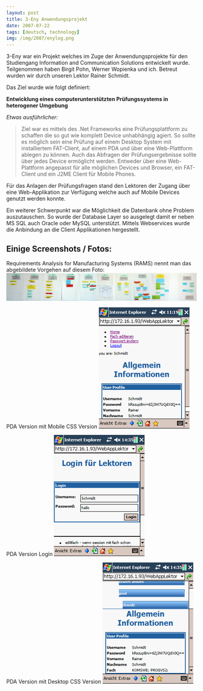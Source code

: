 ```yaml
---
layout: post
title: 3-Eny Anwendungsprojekt
date: 2007-07-22
tags: [deutsch, technology]
img: /img/2007/enylog.png
---
```


3-Eny war ein Projekt welches im Zuge der Anwendungsprojekte für den Studiengang Information and Communication Solutions entwickelt wurde. Teilgenommen haben Birgit Pohn, Werner Wopienka und ich. Betreut wurden wir durch unseren Lektor Rainer Schmidt.

Das Ziel wurde wie folgt definiert:

**Entwicklung eines computerunterstützten Prüfungssystems in heterogener Umgebung**

_Etwas ausführlicher:_

> Ziel war es mittels des .Net Frameworks eine Prüfungsplattform zu schaffen die so gut wie komplett Device unhabhängig agiert. So sollte es möglich sein eine Prüfung auf einem Desktop System mit installiertem FAT-Client, auf einem PDA und über eine Web-Plattform ablegen zu können. Auch das Abfragen der Prüfungsergebnisse sollte über jedes Device ermöglicht werden. Entweder über eine Web-Plattform angepasst für alle möglichen Devices und Browser, ein FAT-Client und ein J2ME Client für Mobile Phones.

Für das Anlagen der Prüfungsfragen stand den Lektoren der Zugang über eine Web-Applikation zur Verfügung welche auch auf Mobile Devices genutzt werden konnte.

Ein weiterer Schwerpunkt war die Möglichkeit die Datenbank ohne Problem auszutauschen. So wurde der Database Layer so ausgelegt damit er neben MS SQL auch Oracle oder MySQL unterstützt. Mittels Webservices wurde die Anbindung an die Client Applikationen hergestellt.

## Einige Screenshots / Fotos:
Requirements Analysis for Manufacturing Systems (RAMS) nennt man das abgebildete Vorgehen auf diesem Foto:
![Requirements Analysis for Manufacturing Systems](/img/2007/rams_uebersicht.jpg)

PDA Version mit Mobile CSS Version
![PDA Version mit Mobile CSS Version](/img/2007/pda_css.png)


PDA Version Login
![ PDA Version Login](/img/2007/pda_login.png)
 
PDA Version mit Desktop CSS Version
![PDA Version mit Desktop CSS Version](/img/2007/pda_wrong_css.png)
